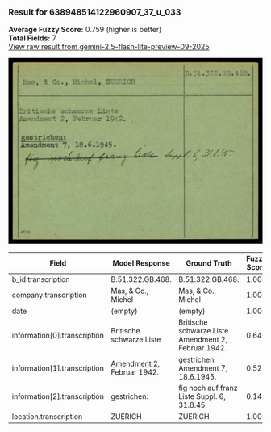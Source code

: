 ### Result for 638948514122960907_37_u_033
**Average Fuzzy Score:** 0.759 (higher is better)<br>
**Total Fields:** 7<br>
[View raw result from gemini-2.5-flash-lite-preview-09-2025](https://github.com/RISE-UNIBAS/humanities_data_benchmark/blob/main/results/2025-10-24/T0318/request_T0318_638948514122960907_37_u_033.json)

<img src="https://github.com/RISE-UNIBAS/humanities_data_benchmark/blob/main/benchmarks/blacklist/images/638948514122960907_37_u_033.jpg?raw=true" alt="638948514122960907_37_u_033" width="600px">

| Field | Model Response | Ground Truth | Fuzzy Score | Match |
|-------|----------------|--------------|-------------|-------|
| b_id.transcription | B.51.322.GB.468. | B.51.322.GB.468. | 1.000 | ✅ |
| company.transcription | Mas, & Co., Michel | Mas, & Co., Michel | 1.000 | ✅ |
| date | (empty) | (empty) | 1.000 | ✅ |
| information[0].transcription | Britische schwarze Liste | Britische schwarze Liste<br>Amendment 2, Februar 1942. | 0.640 | ❌ |
| information[1].transcription | Amendment 2, Februar 1942. | gestrichen:<br>Amendment 7, 18.6.1945. | 0.525 | ❌ |
| information[2].transcription | gestrichen: | fig noch auf franz Liste Suppl. 6, 31.8.45. | 0.148 | ❌ |
| location.transcription | ZUERICH | ZUERICH | 1.000 | ✅ |

